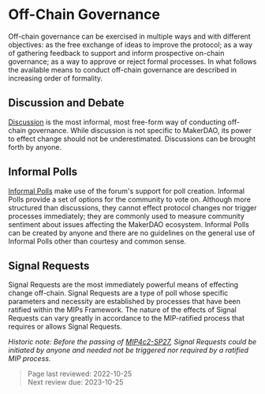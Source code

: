# Off-Chain Governance

Off-chain governance can be exercised in multiple ways and with different objectives: as the free exchange of ideas to improve the protocol; as a way of gathering feedback to support and inform prospective on-chain governance; as a way to approve or reject formal processes. In what follows the available means to conduct off-chain governance are described in increasing order of formality.

## Discussion and Debate

[Discussion](https://forum.makerdao.com/tags/c/governance/5/discussion) is the most informal, most free-form way of conducting off-chain governance. While discussion is not specific to MakerDAO, its power to effect change should not be underestimated. Discussions can be brought forth by anyone.

## Informal Polls

[Informal Polls](https://forum.makerdao.com/tags/c/governance/5/informal-poll) make use of the forum's support for poll creation. Informal Polls provide a set of options for the community to vote on. Although more structured than discussions, they cannot effect protocol changes nor trigger processes immediately; they are commonly used to measure community sentiment about issues affecting the MakerDAO ecosystem. Informal Polls can be created by anyone and there are no guidelines on the general use of Informal Polls other than courtesy and common sense.

## Signal Requests

Signal Requests are the most immediately powerful means of effecting change off-chain. Signal Requests are a type of poll whose specific parameters and necessity are established by processes that have been ratified within the MIPs Framework. The nature of the effects of Signal Requests can vary greatly in accordance to the MIP-ratified process that requires or allows Signal Requests.

_Historic note: Before the passing of [MIP4c2-SP27](https://mips.makerdao.com/mips/details/MIP4c2SP27), Signal Requests could be initiated by anyone and needed not be triggered nor required by a ratified MIP process._

>Page last reviewed: 2022-10-25  
>Next review due: 2023-10-25  